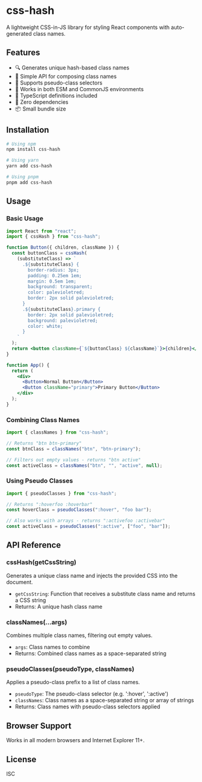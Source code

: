 # css-hash

A lightweight CSS-in-JS library for styling React components with auto-generated class names.

## Features

- 🔍 Generates unique hash-based class names
- 🧩 Simple API for composing class names
- 🔄 Supports pseudo-class selectors
- 🔄 Works in both ESM and CommonJS environments
- 🔄 TypeScript definitions included
- 🚀 Zero dependencies
- 📦 Small bundle size

## Installation

```bash
# Using npm
npm install css-hash

# Using yarn
yarn add css-hash

# Using pnpm
pnpm add css-hash
```

## Usage

### Basic Usage

```jsx
import React from "react";
import { cssHash } from "css-hash";

function Button({ children, className }) {
  const buttonClass = cssHash(
    (substituteClass) => `
      .${substituteClass} {
        border-radius: 3px;
        padding: 0.25em 1em;
        margin: 0.5em 1em;
        background: transparent;
        color: palevioletred;
        border: 2px solid palevioletred;
      }
      .${substituteClass}.primary {
        border: 2px solid palevioletred;
        background: palevioletred;
        color: white;
      }
    `
  );
  return <button className={`${buttonClass} ${className}`}>{children}</button>;
}

function App() {
  return (
    <div>
      <Button>Normal Button</Button>
      <Button className="primary">Primary Button</Button>
    </div>
  );
}
```

### Combining Class Names

```jsx
import { classNames } from "css-hash";

// Returns "btn btn-primary"
const btnClass = classNames("btn", "btn-primary");

// Filters out empty values - returns "btn active"
const activeClass = classNames("btn", "", "active", null);
```

### Using Pseudo Classes

```jsx
import { pseudoClasses } from "css-hash";

// Returns ":hoverfoo :hoverbar"
const hoverClass = pseudoClasses(":hover", "foo bar");

// Also works with arrays - returns ":activefoo :activebar"
const activeClass = pseudoClasses(":active", ["foo", "bar"]);
```

## API Reference

### cssHash(getCssString)

Generates a unique class name and injects the provided CSS into the document.

- `getCssString`: Function that receives a substitute class name and returns a CSS string
- Returns: A unique hash class name

### classNames(...args)

Combines multiple class names, filtering out empty values.

- `args`: Class names to combine
- Returns: Combined class names as a space-separated string

### pseudoClasses(pseudoType, classNames)

Applies a pseudo-class prefix to a list of class names.

- `pseudoType`: The pseudo-class selector (e.g. ':hover', ':active')
- `classNames`: Class names as a space-separated string or array of strings
- Returns: Class names with pseudo-class selectors applied

## Browser Support

Works in all modern browsers and Internet Explorer 11+.

## License

ISC